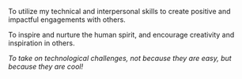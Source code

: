 To utilize my technical and interpersonal skills to create positive and impactful engagements with others.

To inspire and nurture the human spirit, and encourage creativity and inspiration in others.

*To take on technological challenges, not because they are easy, but because they are cool!*




